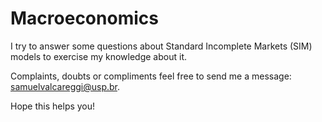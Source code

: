 # Macroeconomics
I try to answer some questions about Standard Incomplete Markets (SIM) models to exercise my knowledge about it. 

Complaints, doubts or compliments feel free to send me a message: samuelvalcareggi@usp.br.

Hope this helps you!
